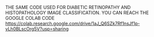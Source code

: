 THE SAME CODE USED FOR DIABETIC RETINOPATHY AND HISTOPATHOLOGY IMAGE CLASSIFICATION. YOU CAN REACH THE GOOGLE COLAB CODE https://colab.research.google.com/drive/1aJ_Q6SZk7Rf1nsJf1p-vLh0BLscOrg5V?usp=sharing 
